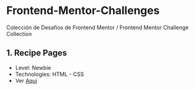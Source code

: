 # Frontend-Mentor-Challenges
Colección de Desafíos de Frontend Mentor / Frontend Mentor Challenge Collection

<h2>1. Recipe Pages</h2>
<ul>
<li>Level: Newbie</li>
<li>Technologies: HTML - CSS</li>
<li>Ver <a href='https://github.com/joselgmarcano/Frontend-Mentor-Challenges/tree/main/Recipe-Page'>Aquí</a></li>
</ul>
